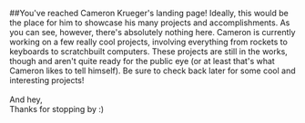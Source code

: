 ##You've reached Cameron Krueger's landing page!
Ideally, this would be the place for him to showcase his many projects and accomplishments.  As you can see, however, there's absolutely nothing here.  Cameron is currently working on a few really cool projects, involving everything from rockets to keyboards to scratchbuilt computers.  These projects are still in the works, though and aren't quite ready for the public eye (or at least that's what Cameron likes to tell himself).  Be sure to check back later for some cool and interesting projects!<br><br>
And hey,<br>
Thanks for stopping by :)